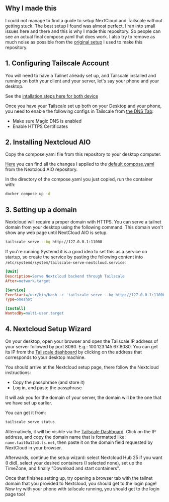 ## Why I made this

I could not manage to find a guide to setup NextCloud and Tailscale without getting stuck. The best setup I found was almost perfect, I ran into small issues here and there and this is why I made this repository. So people can see an actual final compose.yaml that does work. I also try to remove as much noise as possible from the [original setup](https://github.com/nextcloud/all-in-one/discussions/6817) I used to make this repository.

## 1. Configuring Tailscale Account

You will need to have a Tailnet already set up, and Tailscale installed and running on both your client and your server, let's say your phone and your desktop.

See the [intallation steps here for both device](https://tailscale.com/download/linux/arch)

Once you have your Tailscale set up both on your Desktop and your phone, you need to enable the following configs in Tailscale from [the DNS Tab](https://login.tailscale.com/admin/dns):

- Make sure Magic DNS is enabled
- Enable HTTPS Certificates

## 2. Installing Nextcloud AIO

Copy the compose.yaml file from this repository to your desktop computer.

[Here](https://github.com/BenjaminLesne/nextcloud-tailscale-setup/pull/1#pullrequestreview-3298399391) you can find all the changes I applied to the [default compose.yaml](https://github.com/nextcloud/all-in-one/blob/main/compose.yaml) from the Nextcloud AIO repository.

In the directory of the compose.yaml you just copied, run the container with:

```bash
docker compose up -d
```

## 3. Setting up a domain

Nextcloud will require a proper domain with HTTPS. You can serve a tailnet domain from your desktop using the following command.
This domain won't show any web page until NextCloud AIO is setup.

```bash
tailscale serve --bg http://127.0.0.1:11000
```

If you're running Systemd it is a good idea to set this as a service on startup, so create the service by pasting the following content into `/etc/systemd/system/tailscale-serve-nextcloud.service`:

```ini
[Unit]
Description=Serve Nextcloud backend through Tailscale
After=network.target

[Service]
ExecStart=/usr/bin/bash -c 'tailscale serve --bg http://127.0.0.1:11000'
Type=oneshot

[Install]
WantedBy=multi-user.target
```

## 4. Nextcloud Setup Wizard

On your desktop, open your browser and open the Tailscale IP address of your server followed by port 8080. E.g.: 100.123.145.67:8080. You can get its IP from the [Tailscale dashboard](https://login.tailscale.com/admin/machines) by clicking on the address that corresponds to your desktop machine.

You should arrive at the Nextcloud setup page, there follow the Nextcloud instructions:

- Copy the passphrase (and store it)
- Log in, and paste the passphrase

It will ask you for the domain of your server, the domain will be the one that we have set up earlier.

You can get it from:

```bash
tailscale serve status
```

Alternatively, it will be visible via the [Tailscale Dashboard](https://login.tailscale.com/admin/machines). Click on the IP address, and copy the domain name that is formatted like: `name.tail0a12b3.ts.net`, then paste it on the domain field requested by NextCloud in your browser.

Afterwards, continue the setup wizard: select Nextcloud Hub 25 if you want (I did), select your desired containers (I selected none), set up the TimeZone, and finally "Download and start containers".

Once that finishes setting up, try opening a browser tab with the tailnet domain that you provided to Nextcloud, you should get to the login page!
Now try with your phone with tailscale running, you should get to the login page too!
